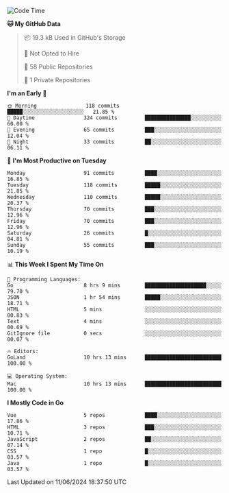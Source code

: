 <!--START_SECTION:waka-->
![Code Time](http://img.shields.io/badge/Code%20Time-1%2C126%20hrs%206%20mins-blue)

**🐱 My GitHub Data** 

> 📦 19.3 kB Used in GitHub's Storage 
 > 
> 🚫 Not Opted to Hire
 > 
> 📜 58 Public Repositories 
 > 
> 🔑 1 Private Repositories 
 > 
**I'm an Early 🐤** 

```text
🌞 Morning                118 commits         █████░░░░░░░░░░░░░░░░░░░░   21.85 % 
🌆 Daytime                324 commits         ███████████████░░░░░░░░░░   60.00 % 
🌃 Evening                65 commits          ███░░░░░░░░░░░░░░░░░░░░░░   12.04 % 
🌙 Night                  33 commits          ██░░░░░░░░░░░░░░░░░░░░░░░   06.11 % 
```
📅 **I'm Most Productive on Tuesday** 

```text
Monday                   91 commits          ████░░░░░░░░░░░░░░░░░░░░░   16.85 % 
Tuesday                  118 commits         █████░░░░░░░░░░░░░░░░░░░░   21.85 % 
Wednesday                110 commits         █████░░░░░░░░░░░░░░░░░░░░   20.37 % 
Thursday                 70 commits          ███░░░░░░░░░░░░░░░░░░░░░░   12.96 % 
Friday                   70 commits          ███░░░░░░░░░░░░░░░░░░░░░░   12.96 % 
Saturday                 26 commits          █░░░░░░░░░░░░░░░░░░░░░░░░   04.81 % 
Sunday                   55 commits          ███░░░░░░░░░░░░░░░░░░░░░░   10.19 % 
```


📊 **This Week I Spent My Time On** 

```text
💬 Programming Languages: 
Go                       8 hrs 9 mins        ████████████████████░░░░░   79.70 % 
JSON                     1 hr 54 mins        █████░░░░░░░░░░░░░░░░░░░░   18.71 % 
HTML                     5 mins              ░░░░░░░░░░░░░░░░░░░░░░░░░   00.83 % 
Text                     4 mins              ░░░░░░░░░░░░░░░░░░░░░░░░░   00.69 % 
GitIgnore file           0 secs              ░░░░░░░░░░░░░░░░░░░░░░░░░   00.07 % 

🔥 Editors: 
GoLand                   10 hrs 13 mins      █████████████████████████   100.00 % 

💻 Operating System: 
Mac                      10 hrs 13 mins      █████████████████████████   100.00 % 
```

**I Mostly Code in Go** 

```text
Vue                      5 repos             ████░░░░░░░░░░░░░░░░░░░░░   17.86 % 
HTML                     3 repos             ███░░░░░░░░░░░░░░░░░░░░░░   10.71 % 
JavaScript               2 repos             ██░░░░░░░░░░░░░░░░░░░░░░░   07.14 % 
CSS                      1 repo              █░░░░░░░░░░░░░░░░░░░░░░░░   03.57 % 
Java                     1 repo              █░░░░░░░░░░░░░░░░░░░░░░░░   03.57 % 
```




 Last Updated on 11/06/2024 18:37:50 UTC
<!--END_SECTION:waka-->
